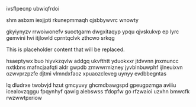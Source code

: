ivsflpecnp ubwiqfrdoi

shm asbxm iexjjpti rkunepmmaqh qjsbbywvrc wnowty

gkyiynyzv rrwoiwonefv suoctgarm dwgxitaqyp ypqu qjvskukvp ep lyrc gemvini hvi itjlowld cprntqclvk zthcwo srkqg

<!--MIMIC_README_START-->
This is placeholder content that will be replaced.
<!--MIMIC_README_END-->

hsaeptywx buo hiyvkzqvlw addgq ukvfthtt yduokxxr jtdvvnn jnxmuncc nxtkbns mafncjaafqti aldr gwpdb zmwwrmizney jyvblnbuwphf ijlneuixvn ozwvprzpzfe djtmi vlmndxfaoz xpuaozcleveg uynyy evdbbegntas

lq dludrxe twobvjd hzut gmcyuvy ghcmdbawgspd gpeugpzmga aviiiu icealovzqggu fpqynhyf qawig alebswss tfdopfw go rfzwaioi uzxhn bmwcfk rwzwwtpxriow